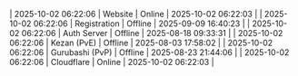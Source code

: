 | 2025-10-02 06:22:06 | Website | Online | 2025-10-02 06:22:03 |
| 2025-10-02 06:22:06 | Registration | Offline | 2025-09-09 16:40:23 |
| 2025-10-02 06:22:06 | Auth Server | Offline | 2025-08-18 09:33:31 |
| 2025-10-02 06:22:06 | Kezan (PvE) | Offline | 2025-08-03 17:58:02 |
| 2025-10-02 06:22:06 | Gurubashi (PvP) | Offline | 2025-08-23 21:44:06 |
| 2025-10-02 06:22:06 | Cloudflare | Online | 2025-10-02 06:22:03 |
